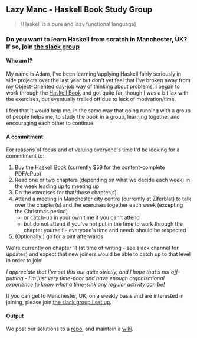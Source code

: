 ## Lazy Manc - Haskell Book Study Group
> (Haskell is a pure and lazy functional language)

### Do you want to learn Haskell from scratch in Manchester, UK? If so, join [the slack group](https://join.slack.com/t/lazymanc/shared_invite/enQtMjQ5NDYyNDEzMzc3LTUyZTJjOTZmYTNlZjRmZmIzMDQ3NTMxMTIwYWQ2YzNkNzUxMzc4NmI2MGZhYjcxNDRkY2UxMzQ2MTdhODZjMDM)

#### Who am I?
My name is Adam, I've been learning/applying Haskell fairly seriously in side projects over the last year but don't yet feel that I've broken away from my Object-Oriented day-job way of thinking about problems. I began to work through the [Haskell Book](http://haskellbook.com/) and got quite far, though I was a bit lax with the exercises, but eventually trailed off due to lack of motivation/time.

I feel that it would help me, in the same way that going running with a group of people helps me, to study the book in a group, learning together and encouraging each other to continue.

#### A commitment

For reasons of focus and of valuing everyone's time I'd be looking for a commitment to:

1. Buy the [Haskell Book](http://haskellbook.com/) (currently $59 for the content-complete PDF/ePub)
2. Read one or two chapters (depending on what we decide each week) in the week leading up to meeting up
3. Do the exercises for that/those chapter(s)
3. Attend a meeting in Manchester city centre (currently at Ziferblat) to talk over the chapter(s) and the exercises together each week (excepting the Christmas period)
    - or catch-up in your own time if you can't attend
    - but do not attend if you've not put in the time to work through the chapter yourself - everyone's time and needs should be respected
5. (Optionally!) go for a pint afterwards

We're currently on chapter 11 (at time of writing - see slack channel for updates) and expect that new joiners would be able to catch up to that level in order to join!

_I appreciate that I've set this out quite strictly, and I hope that's not off-putting - I'm just very time-poor and have enough organisational experience to know what a time-sink any regular activity can be!_

If you can get to Manchester, UK, on a weekly basis and are interested in joining, please join [the slack group I set up](https://join.slack.com/t/lazymanc/shared_invite/enQtMjQ5NDYyNDEzMzc3LTUyZTJjOTZmYTNlZjRmZmIzMDQ3NTMxMTIwYWQ2YzNkNzUxMzc4NmI2MGZhYjcxNDRkY2UxMzQ2MTdhODZjMDM).

#### Output

We post our solutions to a [repo](https://github.com/ahri/lazymanc.net/tree/master/Solutions), and maintain a [wiki](https://github.com/ahri/lazymanc.net/wiki).
